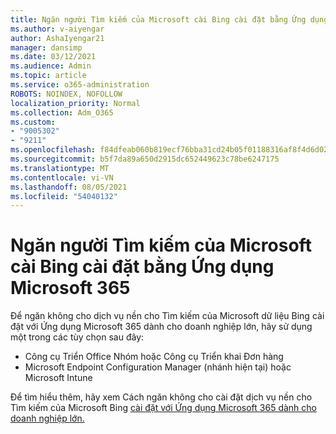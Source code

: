 ```yaml
---
title: Ngăn người Tìm kiếm của Microsoft cài Bing cài đặt bằng Ứng dụng Microsoft 365
ms.author: v-aiyengar
author: AshaIyengar21
manager: dansimp
ms.date: 03/12/2021
ms.audience: Admin
ms.topic: article
ms.service: o365-administration
ROBOTS: NOINDEX, NOFOLLOW
localization_priority: Normal
ms.collection: Adm_O365
ms.custom:
- "9005302"
- "9211"
ms.openlocfilehash: f84dfeab060b819ecf76bba31cd24b05f01188316af8f4d6d02e205f8dd18b97
ms.sourcegitcommit: b5f7da89a650d2915dc652449623c78be6247175
ms.translationtype: MT
ms.contentlocale: vi-VN
ms.lasthandoff: 08/05/2021
ms.locfileid: "54040132"
---
```

# <a name="prevent-microsoft-search-in-bing-from-installing-with-microsoft-365-apps"></a>Ngăn người Tìm kiếm của Microsoft cài Bing cài đặt bằng Ứng dụng Microsoft 365

Để ngăn không cho dịch vụ nền cho Tìm kiếm của Microsoft dữ liệu Bing cài đặt với Ứng dụng Microsoft 365 dành cho doanh nghiệp lớn, hãy sử dụng một trong các tùy chọn sau đây:

- Công cụ Triển Office Nhóm hoặc Công cụ Triển khai Đơn hàng
- Microsoft Endpoint Configuration Manager (nhánh hiện tại) hoặc Microsoft Intune

Để tìm hiểu thêm, hãy xem Cách ngăn không cho cài đặt dịch vụ nền cho Tìm kiếm của Microsoft Bing [cài đặt với Ứng dụng Microsoft 365 dành cho doanh nghiệp lớn.](https://go.microsoft.com/fwlink/?linkid=2151946)
